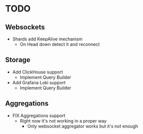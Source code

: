 # TODO
## Websockets
- Shards add KeepAlive mechanism
  - On Head down detect it and reconnect
## Storage
- Add ClickHouse support
  - Implement Query Builder
- Add Grafana Loki support
  - Implement Query Builder
## Aggregations
- FIX Aggregations support
  - Right now it's not working in a proper way
    - Only websocket aggregator works but it's not enough